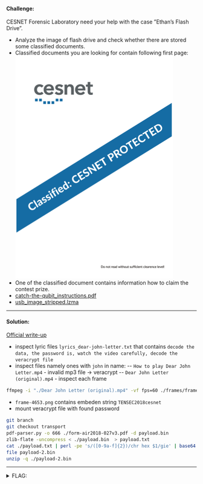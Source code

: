 #### Challenge:

CESNET Forensic Laboratory need your help with the case ”Ethan’s Flash Drive”.

- Analyze the image of flash drive and check whether there are stored some classified documents.
- Classified documents you are looking for contain following first page: ![document.png](./document.png ":ignore")
- One of the classified document contains information how to claim the contest prize.
- [catch-the-qubit_instructions.pdf](./catch-the-qubit_instructions.pdf ":ignore")
- [usb_image_stripped.lzma](./usb_image_stripped.lzma ":ignore")

---

#### Solution:

[Official write-up](https://flab.cesnet.cz/_media/cs/sluzby/catch-the-qubit_solution.pdf)

- inspect lyric files `lyrics_dear-john-letter.txt` that contains `decode the data, the password is, watch the video carefully, decode the veracrypt file`
- inspect files namely ones with `john` in name:
  -- `How to play Dear John Letter.mp4` - invalid mp3 file -> veracrypt
  -- `Dear John Letter (original).mp4` - inspect each frame

```bash
ffmpeg -i "./Dear John Letter (original).mp4" -vf fps=60 ./frames/frame-%d.png # manually inspect each frame
```

- `frame-4653.png` contains embeden string `TENSEC2018cesnet`
- mount veracrypt file with found password

```bash
git branch
git checkout transport
pdf-parser.py -o 666 ./form-air2018-027v3.pdf -d payload.bin
zlib-flate -uncompress < ./payload.bin  > payload.txt
cat ./payload.txt | perl -pe 's/([0-9a-f]{2})/chr hex $1/gie' | base64 -d  > payload-2.bin
file payload-2.bin
unzip -q ./payload-2.bin
```

---

<details><summary>FLAG:</summary>

```
https://goo.gl/gXBgx3
```

</details>
